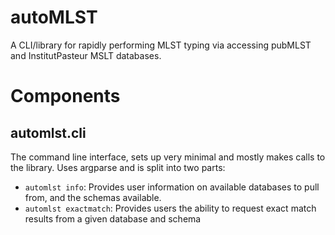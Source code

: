 # autoMLST

A CLI/library for rapidly performing MLST typing via accessing pubMLST and InstitutPasteur MSLT databases.

# Components

## automlst.cli

The command line interface, sets up very minimal and mostly makes calls to the library. Uses argparse and is split into two parts:

- `automlst info`: Provides user information on available databases to pull from, and the schemas available.
- `automlst exactmatch`: Provides users the ability to request exact match results from a given database and schema

